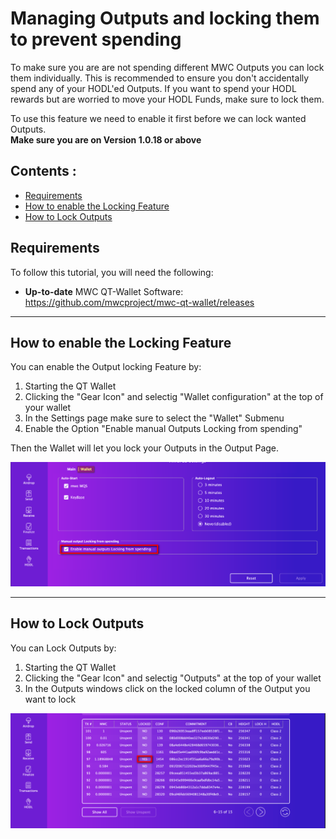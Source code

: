 
# Managing Outputs and locking them to prevent spending

  To make sure you are are not spending different MWC Outputs you can lock them individually. 
  This is recommended to ensure you don't accidentally spend any of your HODL'ed Outputs. 
  If you want to spend your HODL rewards but are worried to move your HODL Funds, make sure to lock them. 
  
  
  To use this feature we need to enable it first before we can lock wanted Outputs. <br>
  **Make sure you are on Version 1.0.18 or above**


## Contents : 
  * [Requirements](#requirements)
  * [How to enable the Locking Feature](#How-to-enable-the-Locking-Feature)
  * [How to Lock Outputs](#How-to-Lock-Outputs)
  
## Requirements
To follow this tutorial, you will need the following:
- **Up-to-date** MWC QT-Wallet Software: https://github.com/mwcproject/mwc-qt-wallet/releases


------
  
## How to enable the Locking Feature

  You can enable the Output locking Feature by:
  
 1) Starting the QT Wallet
 2) Clicking the "Gear Icon" and selectig "Wallet configuration" at the top of your wallet 
 3) In the Settings page make sure to select the "Wallet" Submenu
 4) Enable the Option "Enable manual Outputs Locking from spending" 
	
  Then the Wallet will let you lock your Outputs in the Output Page.
	
	
  ![lock_Outputs_option](/static/img/lock_outputs_option.png "Enable Locking")

------

## How to Lock Outputs

  You can Lock Outputs by:
  
 1) Starting the QT Wallet
 2) Clicking the "Gear Icon" and selectig "Outputs" at the top of your wallet 
 3) In the Outputs windows click on the locked column of the Output you want to lock


		
  ![lock_outputs_example.png](/static/img/lock_outputs_example.png "Locking Example")